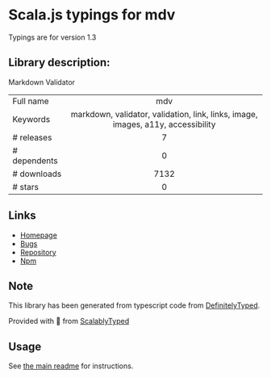 
# Scala.js typings for mdv

Typings are for version 1.3

## Library description:
Markdown Validator

|                    |                 |
| ------------------ | :-------------: |
| Full name          | mdv |
| Keywords           | markdown, validator, validation, link, links, image, images, a11y, accessibility |
| # releases         | 7 |
| # dependents       | 0 |
| # downloads        | 7132 |
| # stars            | 0 |

## Links
- [Homepage](https://github.com/Mermade/mdv#readme)
- [Bugs](https://github.com/Mermade/mdv/issues)
- [Repository](https://github.com/Mermade/mdv)
- [Npm](https://www.npmjs.com/package/mdv)
    


## Note
This library has been generated from typescript code from [DefinitelyTyped](https://definitelytyped.org).

Provided with :purple_heart: from [ScalablyTyped](https://github.com/oyvindberg/ScalablyTyped)

## Usage
See [the main readme](../../readme.md) for instructions.


